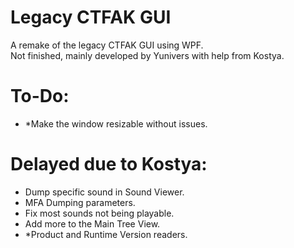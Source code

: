 # Legacy CTFAK GUI
A remake of the legacy CTFAK GUI using WPF.<br>
Not finished, mainly developed by Yunivers with help from Kostya.

# To-Do:
- *Make the window resizable without issues.

# Delayed due to Kostya:
- Dump specific sound in Sound Viewer.
- MFA Dumping parameters.
- Fix most sounds not being playable.
- Add more to the Main Tree View.
- *Product and Runtime Version readers.